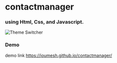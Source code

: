 # contactmanager
###  using Html, Css, and Javascript.

![Theme Switcher](https://github.com/codersgyan/theme-switcher/blob/main/Web%201920%20%E2%80%93%20111-1.png)

### Demo
demo link
https://ioumesh.github.io/contactmanager/
